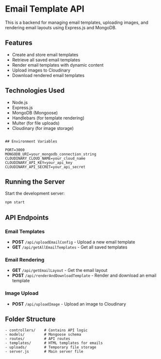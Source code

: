# Email Template API

This is a  backend for managing email templates, uploading images, and rendering email layouts using Express.js and MongoDB.

## Features
- Create and store email templates
- Retrieve all saved email templates
- Render email templates with dynamic content
- Upload images to Cloudinary
- Download rendered email templates

## Technologies Used
- Node.js
- Express.js
- MongoDB (Mongoose)
- Handlebars (for template rendering)
- Multer (for file uploads)
- Cloudinary (for image storage)
```

## Environment Variables

PORT=3000
MONGODB_URI=your_mongodb_connection_string
CLOUDINARY_CLOUD_NAME=your_cloud_name
CLOUDINARY_API_KEY=your_api_key
CLOUDINARY_API_SECRET=your_api_secret
```

## Running the Server

Start the development server:
```sh
npm start
```

## API Endpoints

### Email Templates
- **POST** `/api/uploadEmailConfig` - Upload a new email template
- **GET** `/api/getAllEmailTemplates` - Get all saved templates

### Email Rendering
- **GET** `/api/getEmailLayout` - Get the email layout
- **POST** `/api/renderAndDownloadTemplate` - Render and download an email template

### Image Upload
- **POST** `/api/uploadImage` - Upload an image to Cloudinary

## Folder Structure
```
- controllers/    # Contains API logic
- models/         # Mongoose schema
- routes/         # API routes
- templates/      # HTML templates for emails
- uploads/        # Temporary file storage
- server.js       # Main server file
```
